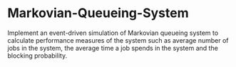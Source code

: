 # Markovian-Queueing-System
Implement an event-driven simulation of Markovian queueing system to calculate performance measures of the system such as average number of jobs in the system, the average time a job spends in the system and the blocking probability.
